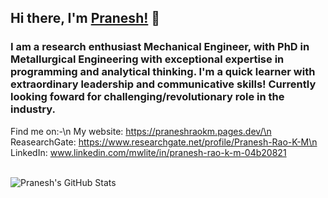 ## Hi there, I'm [Pranesh!](https://praneshraokm.pages.dev/) 👋

<h3>I am a research enthusiast Mechanical Engineer, with PhD in Metallurgical Engineering with exceptional expertise in programming and analytical thinking. I'm a quick learner with extraordinary leadership and communicative skills! Currently looking foward for challenging/revolutionary role in the industry.</h3>

Find me on:-\n
My website: https://praneshraokm.pages.dev/\n
ReasearchGate: https://www.researchgate.net/profile/Pranesh-Rao-K-M\n
LinkedIn: www.linkedin.com/mwlite/in/pranesh-rao-k-m-04b20821

<br />

<a href="https://github.com/PraneshRaoKM">
  <img align="left" src="https://github-readme-stats.anuraghazra1.vercel.app/api?username=PraneshRaoKM&count_private=true&theme=dracula" alt="Pranesh's GitHub Stats" />
</a>

